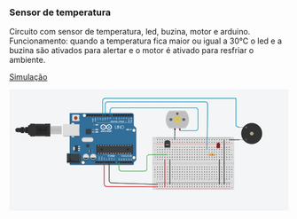 <!DOCTYPE html>
<html>
<head>
  <title><h1>Circuito Simples </h1></title>
</head>
<body>

<h3>Sensor de temperatura</h3>
<p>Circuito com sensor de temperatura, led, buzina, motor e arduino. Funcionamento: quando a temperatura fica maior ou igual a 30°C o led e a buzina são ativados para alertar e o motor é ativado para resfriar o ambiente.</p>

<a href= "https://www.tinkercad.com/things/izN8BTiGOU7-circuito-simples-com-sensor-de-temperatura?sharecode=A4f6Y_E4tqiy2ZgwNYjW7-K1NZH8XgnTb7e58Ybm2oc"> Simulação</a>

<img src="/Sensor_Temp.jpg">

</body>
</html>


